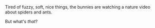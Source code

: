 Tired of fuzzy, soft, nice things, the bunnies are watching a nature video about spiders and ants.

But what's *that*?
